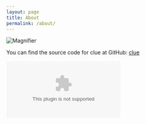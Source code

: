 ```yaml
---
layout: page
title: About
permalink: /about/
---
```

![Magnifier](https://raw.githubusercontent.com/jbloemendal/clue/gh-pages/tango_system_search.gif)

You can find the source code for clue at GitHub:
[clue](https://github.com/jbloemendal/clue)


![qr-code](https://raw.githubusercontent.com/jbloemendal/clue/gh-pages/qrcode.eps)
